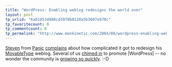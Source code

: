```yaml
---
title: "WordPress: Enabling weblog redesigns the world over"
layout: post
tp_urlid: "6a010534988cd3970b0120a5b3607e970c"
tp_favoritecount: 0
tp_commentcount: 0
tp_permalink: "http://www.monkinetic.com/2004/08/wordpress-enabling-weblog-redesigns-the-world-over.html"
---
```

<a href="http://">Steven</a> from <a href="http://www.panic.com">Panic</a> <a href="http://">complains</a> about how complicated it got to redesign his <a href="http://movabletype.org/">MovableType</a> weblog. Several of us <a href="http://stevenf.com/mt/archives/000612.php#comments">chimed in</a> to promote |WordPress| -- no wonder the community is <a href="http://photomatt.net/2004/08/09/salon-article/">growing so quickly</a>. :-D
